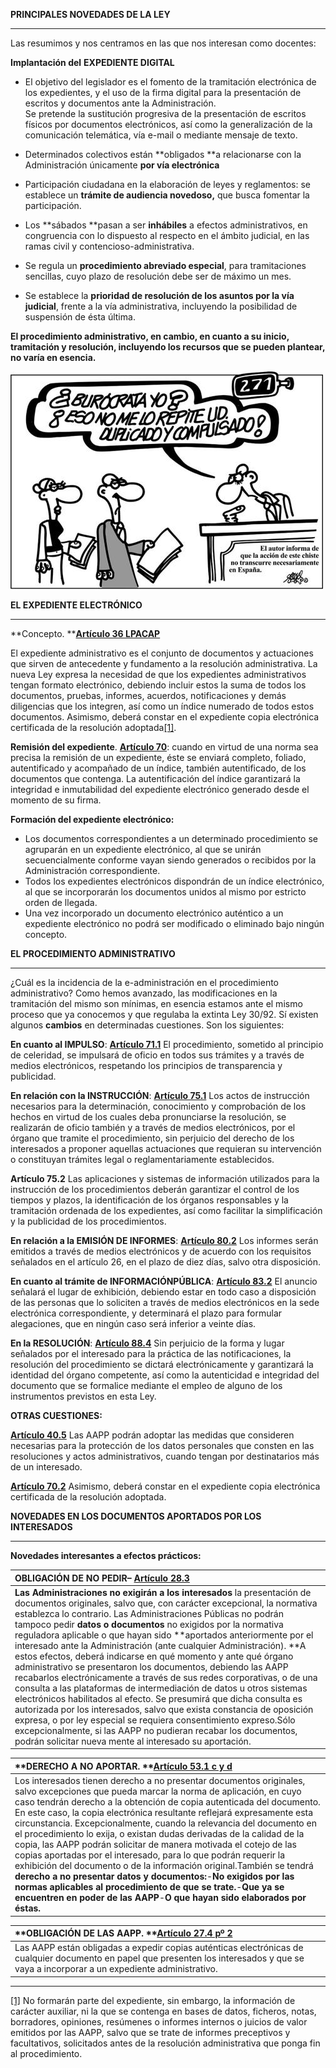 **PRINCIPALES NOVEDADES DE LA LEY**

---

Las resumimos y nos centramos en las que nos interesan como docentes:

**Implantación del** **EXPEDIENTE DIGITAL**

* El objetivo del legislador es el fomento de la tramitación electrónica de los expedientes, y el uso de la firma digital para la presentación de escritos y documentos ante la Administración.  
  Se pretende la sustitución progresiva de la presentación de escritos físicos por documentos electrónicos, así como la generalización de la comunicación telemática, vía e-mail o mediante mensaje de texto.

* Determinados colectivos están **obligados **a relacionarse con la Administración únicamente **por vía electrónica**

* Participación ciudadana en la elaboración de leyes y reglamentos: se establece un **trámite de audiencia novedoso,** que busca fomentar la participación.

* Los **sábados **pasan a ser **inhábiles** a efectos administrativos, en congruencia con lo dispuesto al respecto en el ámbito judicial, en las ramas civil y contencioso-administrativa.

* Se regula un **procedimiento abreviado especial**, para tramitaciones sencillas, cuyo plazo de resolución debe ser de máximo un mes.

* Se establece la **prioridad de resolución de los asuntos por la vía judicial**, frente a la vía administrativa, incluyendo la posibilidad de suspensión de ésta última.

**El procedimiento administrativo, en cambio, en cuanto a su inicio, tramitación y resolución, incluyendo los recursos que se pueden plantear, no varía en esencia.**

![](/assets/burocracia-1-1.jpg)

**EL EXPEDIENTE ELECTRÓNICO**

---

**Concepto. **[**Artículo 36 LPACAP**](https://www.boe.es/buscar/act.php?id=BOE-A-2015-10565&tn=1&p=20151002#a36)

El expediente administrativo es el conjunto de documentos y actuaciones que sirven de antecedente y fundamento a la resolución administrativa. La nueva Ley expresa la necesidad de que los expedientes administrativos tengan formato electrónico, debiendo incluir estos la suma de todos los documentos, pruebas, informes, acuerdos, notificaciones y demás diligencias que los integren, así como un índice numerado de todos estos documentos. Asimismo, deberá constar en el expediente copia electrónica certificada de la resolución adoptada[\[1\]](#_ftn1).

**Remisión del expediente**. [**Artículo 70**](https://www.boe.es/buscar/act.php?id=BOE-A-2015-10565&tn=1&p=20151002#a70): cuando en virtud de una norma sea precisa la remisión de un expediente, éste se enviará completo, foliado, autentificado y acompañado de un índice, también autentificado, de los documentos que contenga. La autentificación del índice garantizará la integridad e inmutabilidad del expediente electrónico generado desde el momento de su firma.

**Formación del expediente electrónico:**

* Los documentos correspondientes a un determinado procedimiento se agruparán en un expediente electrónico, al que se unirán secuencialmente conforme vayan siendo generados o recibidos por la Administración correspondiente.
* Todos los expedientes electrónicos dispondrán de un índice electrónico, al que se incorporarán los documentos unidos al mismo por estricto orden de llegada.
* Una vez incorporado un documento electrónico auténtico a un expediente electrónico no podrá ser modificado o eliminado bajo ningún concepto.

**EL PROCEDIMIENTO ADMINISTRATIVO**

---

¿Cuál es la incidencia de la e-administración en el procedimiento administrativo? Como hemos avanzado, las modificaciones en la tramitación del mismo son mínimas, en esencia estamos ante el mismo proceso que ya conocemos y que regulaba la extinta Ley 30/92. Sí existen algunos **cambios** en determinadas cuestiones. Son los siguientes:

**En cuanto al IMPULSO**: [**Artículo 71.1**](https://www.boe.es/buscar/act.php?id=BOE-A-2015-10565&tn=1&p=20151002#a70) El procedimiento, sometido al principio de celeridad, se impulsará de oficio en todos sus trámites y a través de medios electrónicos, respetando los principios de transparencia y publicidad.

**En relación con la INSTRUCCIÓN**: [**Artículo 75.1**](https://www.boe.es/buscar/act.php?id=BOE-A-2015-10565&tn=1&p=20151002#a75) Los actos de instrucción necesarios para la determinación, conocimiento y comprobación de los hechos en virtud de los cuales deba pronunciarse la resolución, se realizarán de oficio también y a través de medios electrónicos, por el órgano que tramite el procedimiento, sin perjuicio del derecho de los interesados a proponer aquellas actuaciones que requieran su intervención o constituyan trámites legal o reglamentariamente establecidos.

**Artículo 75.2** Las aplicaciones y sistemas de información utilizados para la instrucción de los procedimientos deberán garantizar el control de los tiempos y plazos, la identificación de los órganos responsables y la tramitación ordenada de los expedientes, así como facilitar la simplificación y la publicidad de los procedimientos.

**En relación a la EMISIÓN DE INFORMES**: [**Artículo 80.2**](https://www.boe.es/buscar/act.php?id=BOE-A-2015-10565&tn=1&p=20151002#a80) Los informes serán emitidos a través de medios electrónicos y de acuerdo con los requisitos señalados en el artículo 26, en el plazo de diez días, salvo otra disposición.

**En cuanto al trámite de INFORMACIÓNPÚBLICA**: [**Artículo 83.2**](https://www.boe.es/buscar/act.php?id=BOE-A-2015-10565&tn=1&p=20151002#a83) El anuncio señalará el lugar de exhibición, debiendo estar en todo caso a disposición de las personas que lo soliciten a través de medios electrónicos en la sede electrónica correspondiente, y determinará el plazo para formular alegaciones, que en ningún caso será inferior a veinte días.

**En la RESOLUCIÓN**: [**Artículo 88.4**](https://www.boe.es/buscar/act.php?id=BOE-A-2015-10565&tn=1&p=20151002#a88) Sin perjuicio de la forma y lugar señalados por el interesado para la práctica de las notificaciones, la resolución del procedimiento se dictará electrónicamente y garantizará la identidad del órgano competente, así como la autenticidad e integridad del documento que se formalice mediante el empleo de alguno de los instrumentos previstos en esta Ley.

**OTRAS CUESTIONES:**

[**Artículo 40.5**](https://www.boe.es/buscar/act.php?id=BOE-A-2015-10565&tn=1&p=20151002#a40) Las AAPP podrán adoptar las medidas que consideren necesarias para la protección de los datos personales que consten en las resoluciones y actos administrativos, cuando tengan por destinatarios más de un interesado.

[**Artículo 70.2**](https://www.boe.es/buscar/act.php?id=BOE-A-2015-10565&tn=1&p=20151002#a70) Asimismo, deberá constar en el expediente copia electrónica certificada de la resolución adoptada.

**NOVEDADES EN LOS DOCUMENTOS APORTADOS POR LOS INTERESADOS**

---

**Novedades interesantes a efectos prácticos:**

| **OBLIGACIÓN DE NO PEDIR**– [**Artículo 28.3**](https://www.boe.es/buscar/act.php?id=BOE-A-2015-10565&tn=1&p=20151002#a28) |
| :--- |
| **Las Administraciones no exigirán a los interesados** la presentación de documentos originales, salvo que, con carácter excepcional, la normativa establezca lo contrario. Las Administraciones Públicas no podrán tampoco pedir **datos o documentos** no exigidos por la normativa reguladora aplicable o que hayan sido **aportados anteriormente por el interesado ante la Administración \(ante cualquier Administración\). **A estos efectos, deberá indicarse en qué momento y ante qué órgano administrativo se presentaron los documentos, debiendo las AAPP recabarlos electrónicamente a través de sus redes corporativas, o  de una consulta a las plataformas de intermediación de datos u otros sistemas electrónicos habilitados al efecto. Se presumirá que dicha consulta es autorizada por los interesados, salvo que exista constancia de oposición expresa, o por ley especial se requiera consentimiento expreso.Sólo excepcionalmente, si las AAPP no pudieran recabar los documentos, podrán solicitar nueva mente al interesado su aportación. |

| **DERECHO A NO APORTAR. **[**Artículo 53.1 c y d**](https://www.boe.es/buscar/act.php?id=BOE-A-2015-10565&tn=1&p=20151002#a53) |
| :--- |
| Los interesados tienen derecho a no presentar documentos originales, salvo excepciones que pueda marcar la norma de aplicación, en cuyo caso tendrán derecho a la obtención de copia autenticada del documento. En este caso, la copia electrónica resultante reflejará expresamente esta circunstancia. Excepcionalmente, cuando la relevancia del documento en el procedimiento lo exija, o existan dudas derivadas de la calidad de la copia, las AAPP podrán solicitar de manera motivada el cotejo de las copias aportadas por el interesado, para lo que podrán requerir la exhibición del documento o de la información original.También se tendrá **derecho a no presentar datos y documentos:**-**No exigidos por las normas aplicables al procedimiento de que se trate.**-**Que ya se encuentren en poder de las AAPP**-**O que hayan sido elaborados por éstas.** |

| **OBLIGACIÓN DE LAS AAPP. **[**Artículo 27.4 pº 2**](https://www.boe.es/buscar/act.php?id=BOE-A-2015-10565&tn=1&p=20151002#a27) |
| :--- |
| Las AAPP están obligadas a expedir copias auténticas electrónicas de cualquier documento en papel que presenten los interesados y que se vaya a incorporar a un expediente administrativo. |

---

[\[1\]](#_ftnref1) No formarán parte del expediente, sin embargo, la información de carácter auxiliar, ni la que se contenga en bases de datos, ficheros, notas, borradores, opiniones, resúmenes o informes internos o juicios de valor emitidos por las AAPP, salvo que se trate de informes preceptivos y facultativos, solicitados antes de la resolución administrativa que ponga fin al procedimiento.

